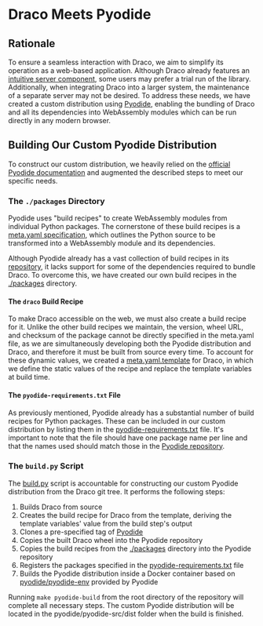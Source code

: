 # Draco Meets Pyodide

## Rationale

To ensure a seamless interaction with Draco, we aim to simplify its operation as a web-based application. Although Draco
already features an [intuitive server component](https://dig.cmu.edu/draco2/applications/server.html), some users may
prefer a trial run of the library. Additionally, when integrating Draco into a larger system, the maintenance of a
separate server may not be desired. To address these needs, we have created a custom distribution using
[Pyodide](https://pyodide.org/en/stable/), enabling the bundling of Draco and all its dependencies into WebAssembly
modules which can be run directly in any modern browser.

## Building Our Custom Pyodide Distribution

To construct our custom distribution, we heavily relied on the
[official Pyodide documentation](https://pyodide.org/en/stable/development/building-from-sources.html#using-docker) and
augmented the described steps to meet our specific needs.

### The `./packages` Directory

Pyodide uses "build recipes" to create WebAssembly modules from individual Python packages. The cornerstone of these
build recipes is a [meta.yaml specification](https://pyodide.org/en/stable/development/meta-yaml.html), which outlines
the Python source to be transformed into a WebAssembly module and its dependencies.

Although Pyodide already has a vast collection of build recipes in its
[repository](https://github.com/pyodide/pyodide/tree/main/packages), it lacks support for some of the dependencies
required to bundle Draco. To overcome this, we have created our own build recipes in the [./packages](./packages)
directory.

#### The `draco` Build Recipe

To make Draco accessible on the web, we must also create a build recipe for it. Unlike the other build recipes we
maintain, the version, wheel URL, and checksum of the package cannot be directly specified in the meta.yaml file, as we
are simultaneously developing both the Pyodide distribution and Draco, and therefore it must be built from source every
time. To account for these dynamic values, we created a [meta.yaml.template](./packages/draco/meta.yaml.template) for
Draco, in which we define the static values of the recipe and replace the template variables at build time.

#### The `pyodide-requirements.txt` File

As previously mentioned, Pyodide already has a substantial number of build recipes for Python packages. These can be
included in our custom distribution by listing them in the
[pyodide-requirements.txt](./packages/pyodide-requirements.txt) file. It's important to note that the file should have
one package name per line and that the names used should match those in the
[Pyodide repository](https://github.com/pyodide/pyodide/tree/main/packages).

### The `build.py` Script

The [build.py](./build.py) script is accountable for constructing our custom Pyodide distribution from the Draco git
tree. It performs the following steps:

1. Builds Draco from source
2. Creates the build recipe for Draco from the template, deriving the template variables' value from the build step's
   output
3. Clones a pre-specified tag of [Pyodide](https://github.com/pyodide/pyodide)
4. Copies the built Draco wheel into the Pyodide repository
5. Copies the build recipes from the [./packages](./packages) directory into the Pyodide repository
6. Registers the packages specified in the [pyodide-requirements.txt](./packages/pyodide-requirements.txt) file
7. Builds the Pyodide distribution inside a Docker container based on
   [pyodide/pyodide-env](https://hub.docker.com/r/pyodide/pyodide-env) provided by Pyodide

Running `make pyodide-build` from the root directory of the repository will complete all necessary steps. The custom
Pyodide distribution will be located in the pyodide/pyodide-src/dist folder when the build is finished.
